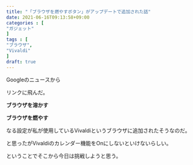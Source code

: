 ```yaml
---
title: "「ブラウザを燃やすボタン」がアップデートで追加された話"
date: 2021-06-16T09:13:58+09:00
categories : [
"ガジェット"
]
tags : [
"ブラウザ",
"Vivaldi"
]
draft: true
---
```


Googleのニュースから

[こんな]: https://forest.watch.impress.co.jp/docs/serial/yajiuma/1330704.html

リンクに飛んだ。

**ブラウザを溶かす**

**ブラウザを燃やす**

なる設定が私が使用しているVivaldiというブラウザに追加されたそうなのだ。

と思ったがVivaldiのカレンダー機能をOnにしないといけないらしい。

ということでそこから今日は挑戦しようと思う。






